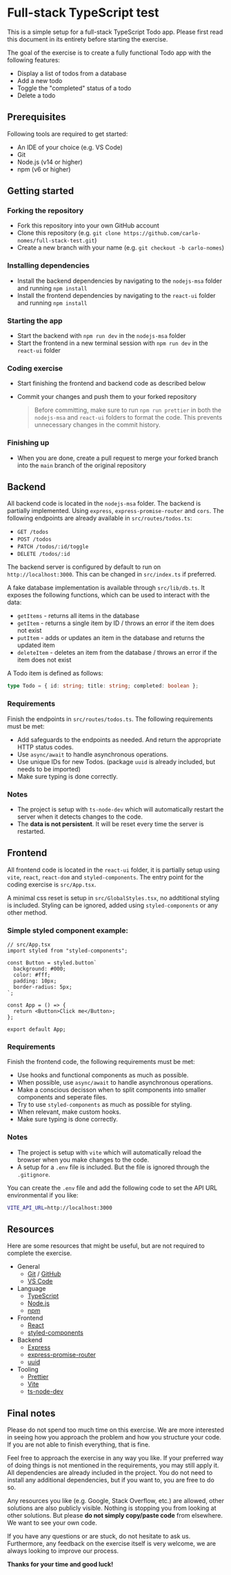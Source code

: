 # Full-stack TypeScript test

This is a simple setup for a full-stack TypeScript Todo app. Please first read this document in its entirety before starting the exercise.

The goal of the exercise is to create a fully functional Todo app with the following features:

- Display a list of todos from a database
- Add a new todo
- Toggle the "completed" status of a todo
- Delete a todo

## Prerequisites

Following tools are required to get started:

- An IDE of your choice (e.g. VS Code)
- Git
- Node.js (v14 or higher)
- npm (v6 or higher)

## Getting started

### Forking the repository

- Fork this repository into your own GitHub account
- Clone this repository (e.g. `git clone https://github.com/carlo-nomes/full-stack-test.git`)
- Create a new branch with your name (e.g. `git checkout -b carlo-nomes`)

### Installing dependencies

- Install the backend dependencies by navigating to the `nodejs-msa` folder and running `npm install`
- Install the frontend dependencies by navigating to the `react-ui` folder and running `npm install`

### Starting the app

- Start the backend with `npm run dev` in the `nodejs-msa` folder
- Start the frontend in a new terminal session with `npm run dev` in the `react-ui` folder

### Coding exercise

- Start finishing the frontend and backend code as described below
- Commit your changes and push them to your forked repository

  > Before committing, make sure to run `npm run prettier` in both the `nodejs-msa` and `react-ui` folders to format the code. This prevents unnecessary changes in the commit history.

### Finishing up

- When you are done, create a pull request to merge your forked branch into the `main` branch of the original repository

## Backend

All backend code is located in the `nodejs-msa` folder. The backend is partially implemented. Using `express`, `express-promise-router` and `cors`. The following endpoints are already available in `src/routes/todos.ts`:

- `GET /todos`
- `POST /todos`
- `PATCH /todos/:id/toggle`
- `DELETE /todos/:id`

The backend server is configured by default to run on `http://localhost:3000`. This can be changed in `src/index.ts` if preferred.

A fake database implementation is available through `src/lib/db.ts`. It exposes the following functions, which can be used to interact with the data:

- `getItems` - returns all items in the database
- `getItem` - returns a single item by ID / throws an error if the item does not exist
- `putItem` - adds or updates an item in the database and returns the updated item
- `deleteItem` - deletes an item from the database / throws an error if the item does not exist

A Todo item is defined as follows:

```typescript
type Todo = { id: string; title: string; completed: boolean };
```

### Requirements

Finish the endpoints in `src/routes/todos.ts`. The following requirements must be met:

- Add safeguards to the endpoints as needed. And return the appropriate HTTP status codes.
- Use `async/await` to handle asynchronous operations.
- Use unique IDs for new Todos. (package `uuid` is already included, but needs to be imported)
- Make sure typing is done correctly.

### Notes

- The project is setup with `ts-node-dev` which will automatically restart the server when it detects changes to the code.
- The **data is not persistent**. It will be reset every time the server is restarted.

## Frontend

All frontend code is located in the `react-ui` folder, it is partially setup using `vite`, `react`, `react-dom` and `styled-components`. The entry point for the coding exercise is `src/App.tsx`.

A minimal css reset is setup in `src/GlobalStyles.tsx`, no addtitional styling is included. Styling can be ignored, added using `styled-components` or any other method.

### Simple styled component example:

```tsx
// src/App.tsx
import styled from "styled-components";

const Button = styled.button`
  background: #000;
  color: #fff;
  padding: 10px;
  border-radius: 5px;
`;

const App = () => {
  return <Button>Click me</Button>;
};

export default App;
```

### Requirements

Finish the frontend code, the following requirements must be met:

- Use hooks and functional components as much as possible.
- When possible, use `async/await` to handle asynchronous operations.
- Make a conscious decisson when to split components into smaller components and seperate files.
- Try to use `styled-components` as much as possible for styling.
- When relevant, make custom hooks.
- Make sure typing is done correctly.

### Notes

- The project is setup with `vite` which will automatically reload the browser when you make changes to the code.
- A setup for a `.env` file is included. But the file is ignored through the `.gitignore`.

You can create the `.env` file and add the following code to set the API URL environmental if you like:

```bash
VITE_API_URL=http://localhost:3000
```

## Resources

Here are some resources that might be useful, but are not required to complete the exercise.

- General
  - [Git](https://git-scm.com/doc) / [GitHub](https://docs.github.com/en)
  - [VS Code](https://code.visualstudio.com/docs)
- Language
  - [TypeScript](https://www.typescriptlang.org/docs/)
  - [Node.js](https://nodejs.org/en/docs/)
  - [npm](https://docs.npmjs.com/)
- Frontend
  - [React](https://reactjs.org/docs/getting-started.html)
  - [styled-components](https://styled-components.com/docs)
- Backend
  - [Express](https://expressjs.com/en/4x/api.html)
  - [express-promise-router](https://www.npmjs.com/package/express-promise-router)
  - [uuid](https://www.npmjs.com/package/uuid)
- Tooling
  - [Prettier](https://prettier.io/docs/en/index.html)
  - [Vite](https://vitejs.dev/guide/)
  - [ts-node-dev](https://www.npmjs.com/package/ts-node-dev)

## Final notes

Please do not spend too much time on this exercise. We are more interested in seeing how you approach the problem and how you structure your code. If you are not able to finish everything, that is fine.

Feel free to approach the exercise in any way you like. If your preferred way of doing things is not mentioned in the requirements, you may still apply it. All dependencies are already included in the project. You do not need to install any additional dependencies, but if you want to, you are free to do so.

Any resources you like (e.g. Google, Stack Overflow, etc.) are allowed, other solutions are also publicly visible. Nothing is stopping you from looking at other solutions. But please **do not simply copy/paste code** from elsewhere. We want to see your own code.

If you have any questions or are stuck, do not hesitate to ask us. Furthermore, any feedback on the exercise itself is very welcome, we are always looking to improve our process.

**Thanks for your time and good luck!**
